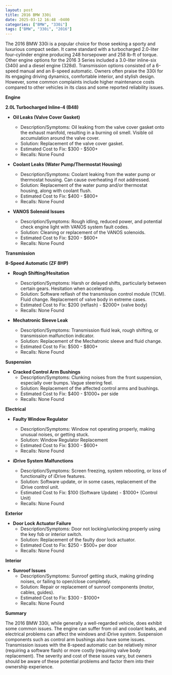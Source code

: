 ```yaml
---
layout: post
title: 2016 BMW 330i
date: 2025-03-12 16:48 -0400
categories: ["BMW", "330i"]
tags: ["BMW", "330i", "2016"]
---
```

The 2016 BMW 330i is a popular choice for those seeking a sporty and luxurious compact sedan. It came standard with a turbocharged 2.0-liter four-cylinder engine producing 248 horsepower and 258 lb-ft of torque. Other engine options for the 2016 3 Series included a 3.0-liter inline-six (340i) and a diesel engine (328d). Transmission options consisted of a 6-speed manual and an 8-speed automatic. Owners often praise the 330i for its engaging driving dynamics, comfortable interior, and stylish design. However, some common complaints include higher maintenance costs compared to other vehicles in its class and some reported reliability issues.

**Engine**

**2.0L Turbocharged Inline-4 (B48)**

*   **Oil Leaks (Valve Cover Gasket)**
    *   Description/Symptoms: Oil leaking from the valve cover gasket onto the exhaust manifold, resulting in a burning oil smell. Visible oil accumulation around the valve cover.
    *   Solution: Replacement of the valve cover gasket.
    *   Estimated Cost to Fix: $300 - $500+
    *   Recalls: None Found

*   **Coolant Leaks (Water Pump/Thermostat Housing)**
    *   Description/Symptoms: Coolant leaking from the water pump or thermostat housing. Can cause overheating if not addressed.
    *   Solution: Replacement of the water pump and/or thermostat housing, along with coolant flush.
    *   Estimated Cost to Fix: $400 - $800+
    *   Recalls: None Found

*   **VANOS Solenoid Issues**
    *   Description/Symptoms: Rough idling, reduced power, and potential check engine light with VANOS system fault codes.
    *   Solution: Cleaning or replacement of the VANOS solenoids.
    *   Estimated Cost to Fix: $200 - $600+
    *   Recalls: None Found

**Transmission**

**8-Speed Automatic (ZF 8HP)**

*   **Rough Shifting/Hesitation**
    *   Description/Symptoms: Harsh or delayed shifts, particularly between certain gears. Hesitation when accelerating.
    *   Solution: Software reflash of the transmission control module (TCM). Fluid change. Replacement of valve body in extreme cases.
    *   Estimated Cost to Fix: $200 (reflash) - $2000+ (valve body)
    *   Recalls: None Found

*   **Mechatronic Sleeve Leak**
    * Description/Symptoms: Transmission fluid leak, rough shifting, or transmission malfunction indicator.
    * Solution: Replacement of the Mechatronic sleeve and fluid change.
    * Estimated Cost to Fix: $500 - $800+
    * Recalls: None Found

**Suspension**

*   **Cracked Control Arm Bushings**
    *   Description/Symptoms: Clunking noises from the front suspension, especially over bumps. Vague steering feel.
    *   Solution: Replacement of the affected control arms and bushings.
    *   Estimated Cost to Fix: $400 - $1000+ per side
    *   Recalls: None Found

**Electrical**

*   **Faulty Window Regulator**
    *   Description/Symptoms: Window not operating properly, making unusual noises, or getting stuck.
    *   Solution: Window Regulator Replacement
    *   Estimated Cost to Fix: $300 - $600+
    *   Recalls: None Found

*   **iDrive System Malfunctions**
    *   Description/Symptoms: Screen freezing, system rebooting, or loss of functionality of iDrive features.
    *   Solution: Software update, or in some cases, replacement of the iDrive control unit.
    *   Estimated Cost to Fix: $100 (Software Update) - $1000+ (Control Unit)
    *   Recalls: None Found

**Exterior**

*   **Door Lock Actuator Failure**
    *   Description/Symptoms: Door not locking/unlocking properly using the key fob or interior switch.
    *   Solution: Replacement of the faulty door lock actuator.
    *   Estimated Cost to Fix: $250 - $500+ per door
    *   Recalls: None Found

**Interior**

*   **Sunroof Issues**
    *   Description/Symptoms: Sunroof getting stuck, making grinding noises, or failing to open/close completely.
    *   Solution: Repair or replacement of sunroof components (motor, cables, guides).
    *   Estimated Cost to Fix: $300 - $1000+
    *   Recalls: None Found

**Summary**

The 2016 BMW 330i, while generally a well-regarded vehicle, does exhibit some common issues. The engine can suffer from oil and coolant leaks, and electrical problems can affect the windows and iDrive system. Suspension components such as control arm bushings also have some issues. Transmission issues with the 8-speed automatic can be relatively minor (requiring a software flash) or more costly (requiring valve body replacement). The severity and cost of these issues vary, but owners should be aware of these potential problems and factor them into their ownership experience.

